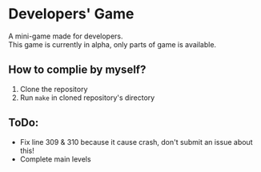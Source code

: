 # Developers' Game
A mini-game made for developers.  
This game is currently in alpha, only parts of game is available.  
## How to complie by myself?
1. Clone the repository
2. Run `make` in cloned repository's directory
## ToDo:
- Fix line 309 & 310 because it cause crash, don't submit an issue about this!
- Complete main levels
